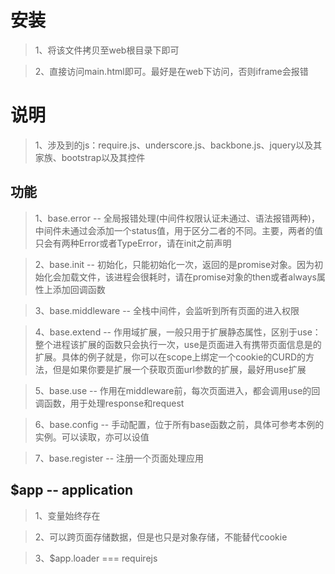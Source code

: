 # 安装

> 1、将该文件拷贝至web根目录下即可

> 2、直接访问main.html即可。最好是在web下访问，否则iframe会报错

# 说明

> 1、涉及到的js：require.js、underscore.js、backbone.js、jquery以及其家族、bootstrap以及其控件

## 功能

> 1、base.error -- 全局报错处理(中间件权限认证未通过、语法报错两种)，中间件未通过会添加一个status值，用于区分二者的不同。主要，两者的值只会有两种Error或者TypeError，请在init之前声明

> 2、base.init -- 初始化，只能初始化一次，返回的是promise对象。因为初始化会加载文件，该进程会很耗时，请在promise对象的then或者always属性上添加回调函数

> 3、base.middleware -- 全栈中间件，会监听到所有页面的进入权限

> 4、base.extend -- 作用域扩展，一般只用于扩展静态属性，区别于use：整个进程该扩展的函数只会执行一次，use是页面进入有携带页面信息是的扩展。具体的例子就是，你可以在scope上绑定一个cookie的CURD的方法，但是如果你要是扩展一个获取页面url参数的扩展，最好用use扩展

> 5、base.use -- 作用在middleware前，每次页面进入，都会调用use的回调函数，用于处理response和request

> 6、base.config -- 手动配置，位于所有base函数之前，具体可参考本例的实例。可以读取，亦可以设值

> 7、base.register -- 注册一个页面处理应用

## $app -- application

> 1、变量始终存在

> 2、可以跨页面存储数据，但是也只是对象存储，不能替代cookie

> 3、$app.loader === requirejs